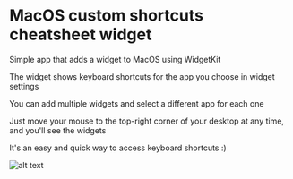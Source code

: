 # MacOS custom shortcuts cheatsheet widget

Simple app that adds a widget to MacOS using WidgetKit 

The widget shows keyboard shortcuts for the app you choose in widget settings 

You can add multiple widgets and select a different app for each one

Just move your mouse to the top-right corner of your desktop at any time, and you'll see the widgets 

It's an easy and quick way to access keyboard shortcuts :)

![alt text](poreview.jpg "Screenshot")
